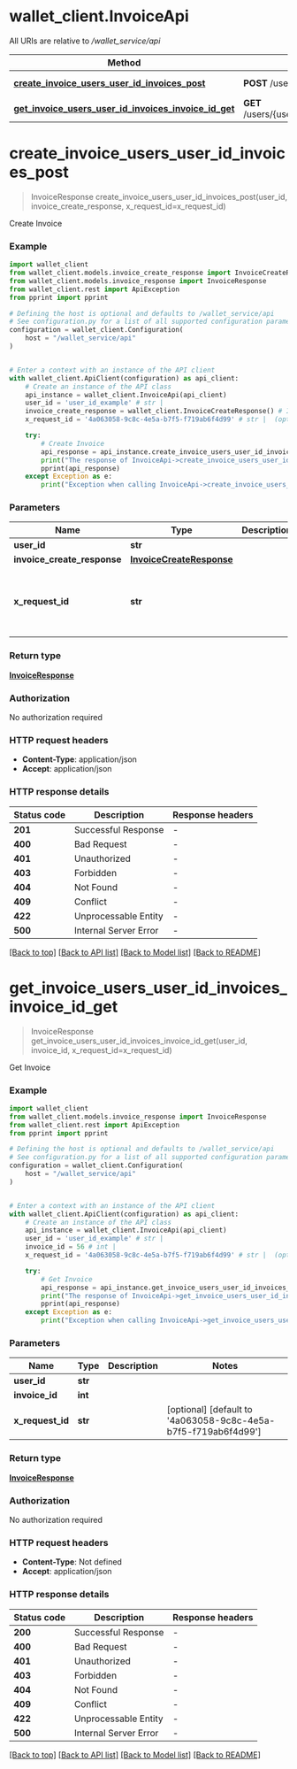 # wallet_client.InvoiceApi

All URIs are relative to */wallet_service/api*

Method | HTTP request | Description
------------- | ------------- | -------------
[**create_invoice_users_user_id_invoices_post**](InvoiceApi.md#create_invoice_users_user_id_invoices_post) | **POST** /users/{user_id}/invoices | Create Invoice
[**get_invoice_users_user_id_invoices_invoice_id_get**](InvoiceApi.md#get_invoice_users_user_id_invoices_invoice_id_get) | **GET** /users/{user_id}/invoices/{invoice_id} | Get Invoice


# **create_invoice_users_user_id_invoices_post**
> InvoiceResponse create_invoice_users_user_id_invoices_post(user_id, invoice_create_response, x_request_id=x_request_id)

Create Invoice

### Example


```python
import wallet_client
from wallet_client.models.invoice_create_response import InvoiceCreateResponse
from wallet_client.models.invoice_response import InvoiceResponse
from wallet_client.rest import ApiException
from pprint import pprint

# Defining the host is optional and defaults to /wallet_service/api
# See configuration.py for a list of all supported configuration parameters.
configuration = wallet_client.Configuration(
    host = "/wallet_service/api"
)


# Enter a context with an instance of the API client
with wallet_client.ApiClient(configuration) as api_client:
    # Create an instance of the API class
    api_instance = wallet_client.InvoiceApi(api_client)
    user_id = 'user_id_example' # str | 
    invoice_create_response = wallet_client.InvoiceCreateResponse() # InvoiceCreateResponse | 
    x_request_id = '4a063058-9c8c-4e5a-b7f5-f719ab6f4d99' # str |  (optional) (default to '4a063058-9c8c-4e5a-b7f5-f719ab6f4d99')

    try:
        # Create Invoice
        api_response = api_instance.create_invoice_users_user_id_invoices_post(user_id, invoice_create_response, x_request_id=x_request_id)
        print("The response of InvoiceApi->create_invoice_users_user_id_invoices_post:\n")
        pprint(api_response)
    except Exception as e:
        print("Exception when calling InvoiceApi->create_invoice_users_user_id_invoices_post: %s\n" % e)
```



### Parameters


Name | Type | Description  | Notes
------------- | ------------- | ------------- | -------------
 **user_id** | **str**|  | 
 **invoice_create_response** | [**InvoiceCreateResponse**](InvoiceCreateResponse.md)|  | 
 **x_request_id** | **str**|  | [optional] [default to &#39;4a063058-9c8c-4e5a-b7f5-f719ab6f4d99&#39;]

### Return type

[**InvoiceResponse**](InvoiceResponse.md)

### Authorization

No authorization required

### HTTP request headers

 - **Content-Type**: application/json
 - **Accept**: application/json

### HTTP response details

| Status code | Description | Response headers |
|-------------|-------------|------------------|
**201** | Successful Response |  -  |
**400** | Bad Request |  -  |
**401** | Unauthorized |  -  |
**403** | Forbidden |  -  |
**404** | Not Found |  -  |
**409** | Conflict |  -  |
**422** | Unprocessable Entity |  -  |
**500** | Internal Server Error |  -  |

[[Back to top]](#) [[Back to API list]](../README.md#documentation-for-api-endpoints) [[Back to Model list]](../README.md#documentation-for-models) [[Back to README]](../README.md)

# **get_invoice_users_user_id_invoices_invoice_id_get**
> InvoiceResponse get_invoice_users_user_id_invoices_invoice_id_get(user_id, invoice_id, x_request_id=x_request_id)

Get Invoice

### Example


```python
import wallet_client
from wallet_client.models.invoice_response import InvoiceResponse
from wallet_client.rest import ApiException
from pprint import pprint

# Defining the host is optional and defaults to /wallet_service/api
# See configuration.py for a list of all supported configuration parameters.
configuration = wallet_client.Configuration(
    host = "/wallet_service/api"
)


# Enter a context with an instance of the API client
with wallet_client.ApiClient(configuration) as api_client:
    # Create an instance of the API class
    api_instance = wallet_client.InvoiceApi(api_client)
    user_id = 'user_id_example' # str | 
    invoice_id = 56 # int | 
    x_request_id = '4a063058-9c8c-4e5a-b7f5-f719ab6f4d99' # str |  (optional) (default to '4a063058-9c8c-4e5a-b7f5-f719ab6f4d99')

    try:
        # Get Invoice
        api_response = api_instance.get_invoice_users_user_id_invoices_invoice_id_get(user_id, invoice_id, x_request_id=x_request_id)
        print("The response of InvoiceApi->get_invoice_users_user_id_invoices_invoice_id_get:\n")
        pprint(api_response)
    except Exception as e:
        print("Exception when calling InvoiceApi->get_invoice_users_user_id_invoices_invoice_id_get: %s\n" % e)
```



### Parameters


Name | Type | Description  | Notes
------------- | ------------- | ------------- | -------------
 **user_id** | **str**|  | 
 **invoice_id** | **int**|  | 
 **x_request_id** | **str**|  | [optional] [default to &#39;4a063058-9c8c-4e5a-b7f5-f719ab6f4d99&#39;]

### Return type

[**InvoiceResponse**](InvoiceResponse.md)

### Authorization

No authorization required

### HTTP request headers

 - **Content-Type**: Not defined
 - **Accept**: application/json

### HTTP response details

| Status code | Description | Response headers |
|-------------|-------------|------------------|
**200** | Successful Response |  -  |
**400** | Bad Request |  -  |
**401** | Unauthorized |  -  |
**403** | Forbidden |  -  |
**404** | Not Found |  -  |
**409** | Conflict |  -  |
**422** | Unprocessable Entity |  -  |
**500** | Internal Server Error |  -  |

[[Back to top]](#) [[Back to API list]](../README.md#documentation-for-api-endpoints) [[Back to Model list]](../README.md#documentation-for-models) [[Back to README]](../README.md)

